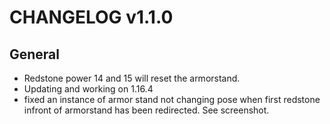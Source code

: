 # CHANGELOG v1.1.0
## General
+ Redstone power 14 and 15 will reset the armorstand.
+ Updating and working on 1.16.4
+ fixed an instance of armor stand not changing pose when first redstone infront of armorstand has been redirected. See screenshot. 